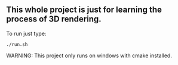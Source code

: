 This whole project is just for learning the process of 3D rendering.
---------------------------------------------------------------------
To run just type:

```
./run.sh
```

WARNING: This project only runs on windows with cmake installed.
